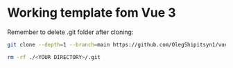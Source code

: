 # Working template fom Vue 3

Remember to delete .git folder after cloning:

```bash
git clone --depth=1 --branch=main https://github.com/OlegShipitsyn1/vue3-vite-eslint-typescript-scss-template.git <YOUR DIRECTORY> 
```

```bash
rm -rf ./<YOUR DIRECTORY>/.git
```

